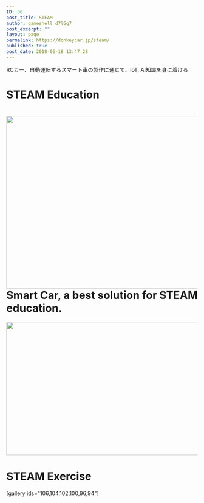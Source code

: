 ```yaml
---
ID: 86
post_title: STEAM
author: gameshell_d7l6g7
post_excerpt: ""
layout: page
permalink: https://donkeycar.jp/steam/
published: true
post_date: 2018-06-18 13:47:28
---
```

RCカー、自動運転するスマート車の製作に通じて、IoT, AI知識を身に着ける
<h1>STEAM Education</h1>
<h1><img class="alignnone wp-image-116 size-full" src="https://donkeycar.jp/wp-content/uploads/2018/11/STEAMlogo_1024x1024.png" alt="" width="1000" height="454" />
Smart Car, a best solution for STEAM education.</h1>
<img class="alignnone wp-image-113 size-full" src="https://donkeycar.jp/wp-content/uploads/2018/07/steam-learning-graphic.gif" alt="" width="790" height="350" />
<h1>STEAM Exercise</h1>
[gallery ids="106,104,102,100,96,94"]